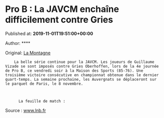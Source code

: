 
# Pro B : La JAVCM enchaîne difficilement contre Gries

Published at: **2019-11-01T19:51:00+00:00**

Author: ****

Original: [La Montagne](https://www.lamontagne.fr/clermont-ferrand-63000/sports/pro-b-la-javcm-enchaine-difficilement-contre-gries_13675789/)


        La belle série continue pour la JAVCM. Les joueurs de Guillaume Vizade se sont imposés contre Gries Oberhoffen, lors de la 4e journée de Pro B, ce vendredi soir à la Maison des Sports (85-76). Une troisième victoire consécutive en championnat obtenue dans le dernier quart-temps. La semaine prochaine, les Auvergnats se déplaceront sur le parquet de Paris, le 8 novembre.
      

        
          La feuille de match :
        
      
Source : www.lnb.fr
